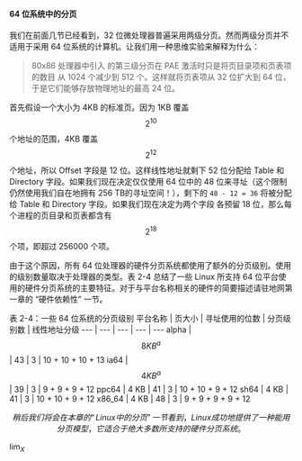 #### 64 位系统中的分页

我们在前面几节已经看到，32 位微处理器普遍采用两级分页。然而两级分页并不适用于采用 64 位系统的计算机。让我们用一种思维实验来解释为什么：

> 80x86 处理器中引入 的第三级分页在 PAE 激活时只是将页目录项和页表项的数目 从 1024 个减少到 512 个。这样就将页表项从 32 位扩大到 64 位，于是它们能够存放物理地址的最高 24 位。

首先假设一个大小为 4KB 的标准页。因为 1KB 覆盖 $$2^{10}$$ 个地址的范围，4KB 覆盖 $$2^{12}$$ 个地址，所以 Offset 字段是 12 位。这样线性地址就剩下 52 位分配给 Table 和 Directory 字段。如果我们现在决定仅仅使用 64 位中的 48 位来寻址（这个限制仍然使用我们自在地拥有 256 TB的寻址空间！），剩下的 `48 - 12 = 36` 将被分配给 Table 和 Directory 字段。如果我们现在决定为两个字段 各预留 18 位，那么每个进程的页目录和页表都含有 $$2^{18}$$ 个项，即超过 256000 个项。

由于这个原因，所有 64 位处理器的硬件分页系统都使用了额外的分页级别。使用的级别数量取决于处理器的类型。表 2-4 总结了一些 Linux 所支持 64 位平台使用的硬件分页系统的主要特征。对于与平台名称相关的硬件的简要描述请驻地网第一章的 “硬件依赖性” 一节。

表 2-4：一些 64 位系统的分页级别
平台名称 | 页大小 | 寻址使用的位数 | 分页级别数 | 线性地址分级
--- | --- | --- | --- | ---
alpha | $$8 KB^{a}$$ | 43 | 3 | 10 + 10 + 10 + 13
ia64 | $$4 KB^{a}$$ | 39 | 3 | 9 + 9 + 9 + 12
ppc64 | 4 KB | 41 | 3 | 10 + 10 + 9 + 12
sh64 | 4 KB | 41 | 3 | 10 + 10 + 9 + 12
x86_64 | 4 KB | 48 | 3 | 9 + 9 + 9 + 9 + 12

$$ 稍后我们将会在本章的 “Linux中的分页” 一节看到，Linux 成功地提供了一种能用分页模型， 它适合于绝大多数所支持的硬件分页系统。$$

$\displaystyle \lim_{X}$

